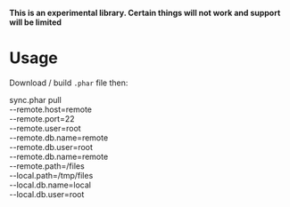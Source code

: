 **This is an experimental library. Certain things will not work and support will be limited**

# Usage

Download / build `.phar` file then:

sync.phar pull \
    --remote.host=remote \
    --remote.port=22 \
    --remote.user=root \
    --remote.db.name=remote \
    --remote.db.user=root \
    --remote.db.name=remote \
    --remote.path=/files \
    --local.path=/tmp/files \
    --local.db.name=local \
    --local.db.user=root

